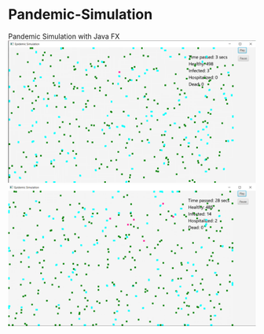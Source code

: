 # Pandemic-Simulation
Pandemic Simulation with Java FX
![GitHub Logo](/ss1.png)
![GitHub Logo](/ss2.png)
